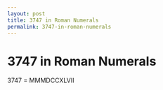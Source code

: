 ```yaml
---
layout: post
title: 3747 in Roman Numerals
permalink: 3747-in-roman-numerals
---
```


# 3747 in Roman Numerals

3747 = MMMDCCXLVII
